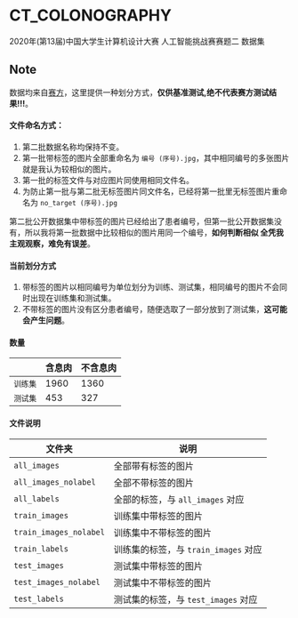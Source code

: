 # CT_COLONOGRAPHY
2020年(第13届)中国大学生计算机设计大赛  人工智能挑战赛赛题二 数据集

## Note
数据均来自[赛方](http://2020.jsjds.cn/AI/)，这里提供一种划分方式，**仅供基准测试,绝不代表赛方测试结果!!!**。


#### 文件命名方式：

1. 第二批数据名称均保持不变。
2. 第一批带标签的图片全部重命名为 `编号 (序号).jpg`，其中相同编号的多张图片就是我认为较相似的图片。
3. 第一批的标签文件与对应图片同使用相同文件名。
4. 为防止第一批与第二批无标签图片同文件名，已经将第一批里无标签图片重命名为 `no_target (序号).jpg`

第二批公开数据集中带标签的图片已经给出了患者编号，但第一批公开数据集没有，所以我将第一批数据中比较相似的图片用同一个编号，**如何判断相似 全凭我主观观察，难免有误差**。

#### 当前划分方式

1. 带标签的图片以相同编号为单位划分为训练、测试集，相同编号的图片不会同时出现在训练集和测试集。
2. 不带标签的图片没有区分患者编号，随便选取了一部分放到了测试集，**这可能会产生问题**。


#### 数量

|     | 含息肉 | 不含息肉 |
|  ----  | ----  | ----  |
| `训练集`  | 1960 | 1360 |
| `测试集`  | 453 | 327 |

#### 文件说明

|  文件夹 | 说明 |
|  ----  | ----  |
| `all_images`  | 全部带有标签的图片 |
| `all_images_nolabel`  | 全部不带标签的图片 |
| `all_labels`  | 全部的标签，与 `all_images` 对应 |
| `train_images`  | 训练集中带标签的图片 |
| `train_images_nolabel`  | 训练集中不带标签的图片 |
| `train_labels`  | 训练集的标签，与 `train_images` 对应 |
| `test_images`  | 测试集中带标签的图片 |
| `test_images_nolabel`  | 测试集中不带标签的图片 |
| `test_labels`  | 测试集的标签，与 `test_images` 对应 |

